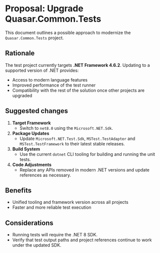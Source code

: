 # Proposal: Upgrade Quasar.Common.Tests

This document outlines a possible approach to modernize the `Quasar.Common.Tests` project.

## Rationale

The test project currently targets **.NET Framework 4.6.2**. Updating to a supported version of .NET provides:

- Access to modern language features
- Improved performance of the test runner
- Compatibility with the rest of the solution once other projects are upgraded

## Suggested changes

1. **Target Framework**
   - Switch to `net8.0` using the `Microsoft.NET.Sdk`.
2. **Package Updates**
   - Update `Microsoft.NET.Test.Sdk`, `MSTest.TestAdapter` and `MSTest.TestFramework` to their latest stable releases.
3. **Build System**
   - Use the current `dotnet` CLI tooling for building and running the unit tests.
4. **Code Adjustments**
   - Replace any APIs removed in modern .NET versions and update references as necessary.

## Benefits

- Unified tooling and framework version across all projects
- Faster and more reliable test execution

## Considerations

- Running tests will require the .NET 8 SDK.
- Verify that test output paths and project references continue to work under the updated SDK.
